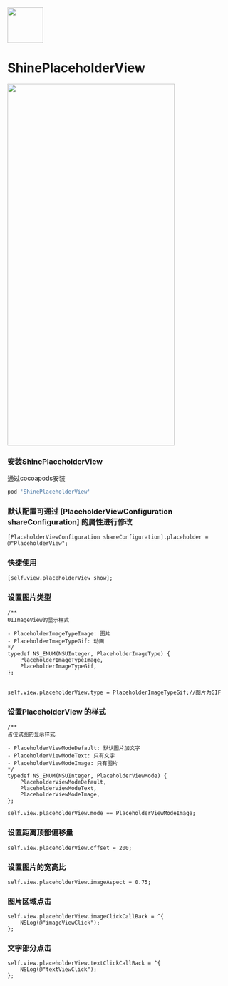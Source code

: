 <img width="80" height="80" border-radius = "40" src="https://avatars0.githubusercontent.com/u/26161584?s=400&u=16aa790577ba20eedb394841b66d1fcfc300c3c1&v=4"/>

# ShinePlaceholderView
<img width="375" height="812" src="https://github.com/Echo-BraveShine/ShinePlaceholderView/blob/master/QQ20180513-181948-HD.gif"/>


### 安装ShinePlaceholderView
通过cocoapods安装
```ruby
pod 'ShinePlaceholderView'
```
### 默认配置可通过 [PlaceholderViewConfiguration shareConfiguration] 的属性进行修改
```objc
[PlaceholderViewConfiguration shareConfiguration].placeholder = @"PlaceholderView";
```

### 快捷使用
```objc
[self.view.placeholderView show];
```
### 设置图片类型
```objc
/**
UIImageView的显示样式

- PlaceholderImageTypeImage: 图片
- PlaceholderImageTypeGif: 动画
*/
typedef NS_ENUM(NSUInteger, PlaceholderImageType) {
    PlaceholderImageTypeImage,
    PlaceholderImageTypeGif,
};


self.view.placeholderView.type = PlaceholderImageTypeGif;//图片为GIF
```
### 设置PlaceholderView 的样式
```objc
/**
占位试图的显示样式

- PlaceholderViewModeDefault: 默认图片加文字
- PlaceholderViewModeText: 只有文字
- PlaceholderViewModeImage: 只有图片
*/
typedef NS_ENUM(NSUInteger, PlaceholderViewMode) {
    PlaceholderViewModeDefault,
    PlaceholderViewModeText,
    PlaceholderViewModeImage,
};

self.view.placeholderView.mode == PlaceholderViewModeImage;
```
### 设置距离顶部偏移量
```objc
self.view.placeholderView.offset = 200;
```
### 设置图片的宽高比
```objc
self.view.placeholderView.imageAspect = 0.75;
```
### 图片区域点击
```objc
self.view.placeholderView.imageClickCallBack = ^{
    NSLog(@"imageViewClick");
};
```
### 文字部分点击
```objc
self.view.placeholderView.textClickCallBack = ^{
    NSLog(@"textViewClick");
};
```
